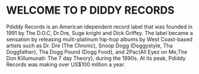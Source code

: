 <html>
   <head>
      <meta charset = "utf-8">
 <h1>WELCOME TO P DIDDY RECORDS</h1>
   </head>

<body>
<p>Pdiddy Records is an American idependent record label that was founded in 1991 by The D.O.C, Dr.Dre, Suge knight and Dick Griffey. The label became a sensation by releasing multi-platinum hip-hop albums by West Coast-based artists such as Dr. Dre (The Chronic), Snoop Dogg (Doggystyle, Tha Doggfather), Tha Dogg Pound (Dogg Food), and 2Pac(All Eyez on Me,The Don Killumunati: The 7 day Theory), during the 1990s. At its peak, Pdiddy Records was making over US$100 million a year.</p>
</body>
<html>
